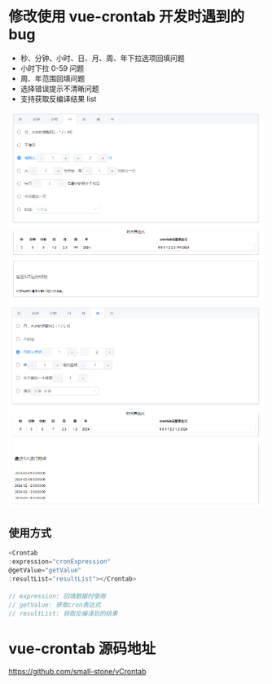# 修改使用 vue-crontab 开发时遇到的 bug

- 秒、分钟、小时、日、月、周、年下拉选项回填问题
- 小时下拉 0-59 问题
- 周、年范围回填问题
- 选择错误提示不清晰问题
- 支持获取反编译结果 list

![](dist/show.jpg)
![](dist/show2.jpg)

## 使用方式

```javascript
<Crontab
:expression="cronExpression"
@getValue="getValue"
:resultList="resultList"></Crontab>

// expression: 回填数据时使用
// getValue: 获取cron表达式
// resultList: 获取反编译后的结果


```

# vue-crontab 源码地址

https://github.com/small-stone/vCrontab
